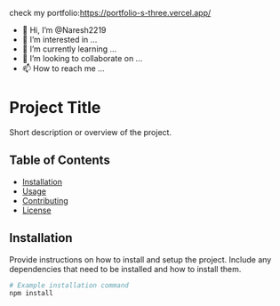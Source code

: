 check my portfolio:https://portfolio-s-three.vercel.app/
- 👋 Hi, I’m @Naresh2219
- 👀 I’m interested in ...
- 🌱 I’m currently learning ...
- 💞️ I’m looking to collaborate on ...
- 📫 How to reach me ...

<!---
Naresh2219/Naresh2219 is a ✨ special ✨ repository because its `README.md` (this file) appears on your GitHub profile.
You can click the Preview link to take a look at your changes.
--->
# Project Title

Short description or overview of the project.

## Table of Contents

- [Installation](#installation)
- [Usage](#usage)
- [Contributing](#contributing)
- [License](#license)

## Installation

Provide instructions on how to install and setup the project. Include any dependencies that need to be installed and how to install them.

```bash
# Example installation command
npm install
